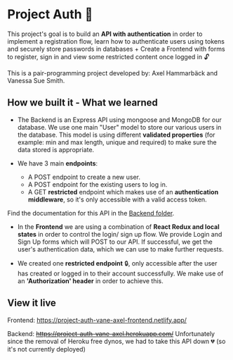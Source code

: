 # Project Auth 🔐

This project's goal is to build an **API with authentication** in order to implement a registration flow, learn how to authenticate users using tokens and securely store passwords in databases + Create a Frontend with forms to register, sign in and view some restricted content once logged in 🔓

This is a pair-programming project developed by: Axel Hammarbäck and Vanessa Sue Smith.

## How we built it - What we learned

- The Backend is an Express API using mongoose and MongoDB for our database.
We use one main "User" model to store our various users in the database. This model is using different **validated properties** (for example: min and max length, unique and required) to make sure the data stored is appropriate.

- We have 3 main **endpoints**:
  - A POST endpoint to create a new user.
  - A POST endpoint for the existing users to log in.
  - A GET **restricted** endpoint which makes use of an **authentication middleware**, so it's only accessible with a valid access token.

Find the documentation for this API in the <a href="https://github.com/VanessaSue27/project-auth/tree/master/backend#project-auth-api--backend">Backend folder</a>.

- In the **Frontend** we are using a combination of **React Redux and local states** in order to control the login/ sign up flow.
We provide Login and Sign Up forms which will POST to our API. If successful, we get the user's authentication data, which we can use to make further requests.

- We created one **restricted endpoint** 🔒, only accessible after the user has created or logged in to their account successfully. We make use of an **'Authorization' header** in order to achieve this.

## View it live

Frontend: https://project-auth-vane-axel-frontend.netlify.app/

Backend: ~~https://project-auth-vane-axel.herokuapp.com/~~ Unfortunately since the removal of Heroku free dynos, we had to take this API down 💔 (so it's not currently deployed)
